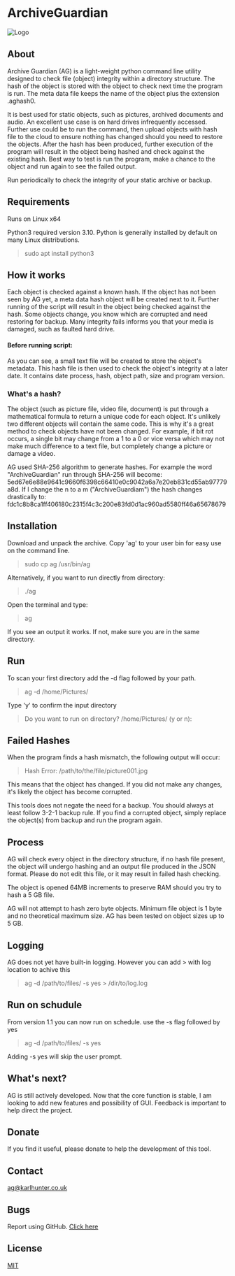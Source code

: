 # ArchiveGuardian

![Logo](https://github.com/karlh001/archiveguardian/blob/main/logos/archive_guardian_logo_web_low_res.jpg?raw=true)

## About 

Archive Guardian (AG) is a light-weight python command line utility designed to check file (object) integrity within a directory structure. The hash of the object is stored with the object to check next time the program is run. The meta data file keeps the name of the object plus the extension .aghash0.  

It is best used for static objects, such as pictures, archived documents and audio. An excellent use case is on hard drives infrequently accessed. Further use could be to run the command, then upload objects with hash file to the cloud to ensure nothing has changed should you need to restore the objects. After the hash has been produced, further execution of the program will result in the object being hashed and check against the existing hash. Best way to test is run the program, make a chance to the object and run again to see the failed output. 


Run periodically to check the integrity of your static archive or backup.  

## Requirements

Runs on Linux x64

Python3 required version 3.10. Python is generally installed by default on many Linux distributions.

> sudo apt install python3

## How it works

Each object is checked against a known hash. If the object has not been seen by AG yet, a meta data hash object will be created next to it. Further running of the script will result in the object being checked against the hash. Some objects change, you know which are corrupted and need restoring for backup. Many integrity fails informs you that your media is damaged, such as faulted hard drive.  


#### Before running script: 
 

As you can see, a small text file will be created to store the object's metadata. This hash file is then used to check the object's integrity at a later date. It contains date process, hash, object path, size and program version.  


### What's a hash?  

The object (such as picture file, video file, document) is put through a mathematical formula to return a unique code for each object. It's unlikely two different objects will contain the same code. This is why it's a great method to check objects have not been changed. For example, if bit rot occurs, a single bit may change from a 1 to a 0 or vice versa which may not make much difference to a text file, but completely change a picture or damage a video.  

AG used SHA-256 algorithm to generate hashes. For example the word "ArchiveGuardian" run through SHA-256 will become: 5ed67e6e88e9641c9660f6398c66410e0c9042a6a7e20eb831cd55ab97779a8d. If I change the n to a m ("ArchiveGuardiam") the hash changes drastically to: fdc1c8b8ca1ff406180c2315f4c3c200e83fd0d1ac960ad5580ff46a65678679 

## Installation 

Download and unpack the archive. Copy 'ag' to your user bin for easy use on the command line. 

> sudo cp ag /usr/bin/ag

Alternatively, if you want to run directly from directory:

> ./ag

Open the terminal and type: 
 
> ag

If you see an output it works. If not, make sure you are in the same directory.  

## Run 

To scan your first directory add the -d flag followed by your path.  

> ag -d /home/Pictures/ 

Type 'y' to confirm the input directory 

> Do you want to run on directory? /home/Pictures/ (y or n): 
 
## Failed Hashes 

When the program finds a hash mismatch, the following output will occur: 

> Hash Error: /path/to/the/file/picture001.jpg 

This means that the object has changed. If you did not make any changes, it's likely the object has become corrupted.

This tools does not negate the need for a backup. You should always at least follow 3-2-1 backup rule. If you find a corrupted object, simply replace the object(s) from backup and run the program again.  

## Process 

AG will check every object in the directory structure, if no hash file present, the object will undergo hashing and an output file produced in the JSON format. Please do not edit this file, or it may result in failed hash checking.  

The object is opened 64MB increments to preserve RAM should you try to hash a 5 GB file.  

AG will not attempt to hash zero byte objects. Minimum file object is 1 byte and no theoretical maximum size. AG has been tested on object sizes up to 5 GB. 

## Logging

AG does not yet have built-in logging. However you can add > with log location to achive this

> ag -d /path/to/files/ -s yes > /dir/to/log.log

## Run on schudule

From version 1.1 you can now run on schedule. use the -s flag followed by yes

> ag -d /path/to/files/ -s yes

Adding -s yes will skip the user prompt.

## What's next? 

AG is still actively developed. Now that the core function is stable, I am looking to add new features and possibility of GUI. Feedback is important to help direct the project.  

## Donate 

If you find it useful, please donate to help the development of this tool. 

## Contact 

ag@karlhunter.co.uk 

## Bugs 

Report using GitHub. [Click here](https://github.com/karlh001/archiveguardian/issues)

## License

[MIT](https://choosealicense.com/licenses/mit/)
